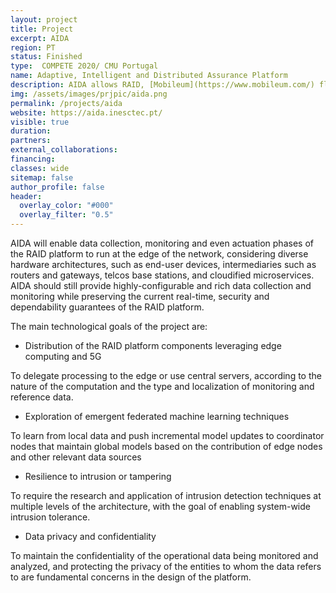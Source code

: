 ```yaml
---
layout: project
title: Project
excerpt: AIDA
region: PT
status: Finished
type:  COMPETE 2020/ CMU Portugal
name: Adaptive, Intelligent and Distributed Assurance Platform
description: AIDA allows RAID, [Mobileum](https://www.mobileum.com/) flagship end-to-end real-time data management platform handling the entire risk management lifecycle of enterprises, to scale-out to unprecedented levels and provide privacy and confidentiality guarantees.
img: /assets/images/prjpic/aida.png
permalink: /projects/aida
website: https://aida.inesctec.pt/
visible: true
duration:
partners:
external_collaborations:
financing:
classes: wide
sitemap: false
author_profile: false
header:
  overlay_color: "#000"
  overlay_filter: "0.5"
---
```



AIDA will enable data collection, monitoring and even actuation phases of the RAID platform to run at the edge of the network, considering diverse hardware architectures, such as end-user devices, intermediaries such as routers and gateways, telcos base stations, and cloudified microservices. AIDA should still provide highly-configurable and rich data collection and monitoring while preserving the current real-time, security and dependability guarantees of the RAID platform.

The main technological goals of the project are:

 
- Distribution of the RAID platform components leveraging edge computing and 5G
 

To delegate processing to the edge or use central servers, according to the nature of the computation and the type and localization of monitoring and reference data.

 
- Exploration of emergent federated machine learning techniques
 

To learn from local data and push incremental model updates to coordinator nodes that maintain global models based on the contribution of edge nodes and other relevant data sources

 

- Resilience to intrusion or tampering
 

To require the research and application of intrusion detection techniques at multiple levels of the architecture, with the goal of enabling system-wide intrusion tolerance.

 

- Data privacy and confidentiality
 

To maintain the confidentiality of the operational data being monitored and analyzed, and protecting the privacy of the entities to whom the data refers to are fundamental concerns in the design of the platform.        
